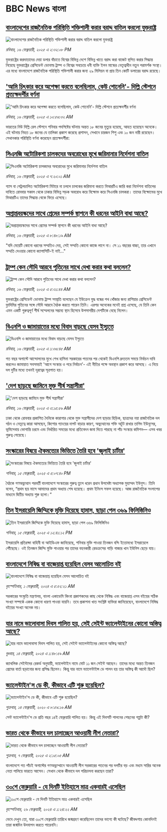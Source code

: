 # BBC News বাংলা## [বাংলাদেশের রাজনৈতিক পরিস্থিতি শক্তিশালী করার বরাদ্দ বাতিল করলো যুক্তরাষ্ট্র](https://www.bbc.com/bengali/articles/cn4zkk2g3k7o?at_campaign=githubrss)![বাংলাদেশের রাজনৈতিক পরিস্থিতি শক্তিশালী করার বরাদ্দ বাতিল করলো যুক্তরাষ্ট্র](https://ichef.bbci.co.uk/ace/standard/240/cpsprodpb/583b/live/57683f40-ec60-11ef-91f9-bd1471acd4eb.jpg)_রবিবার, ১৬ ফেব্রুয়ারী, ২০২৫ এ ২:৩২:০৮ PM_যুক্তরাষ্ট্রের করদাতাদের দেয়া ডলার বাঁচাতে বিশ্বের বিভিন্ন দেশে বিভিন্ন খাতে বরাদ্দ করা বাজেট স্থগিত করার সিদ্ধান্ত নিয়েছে যুক্তরাষ্ট্রের প্রেসিডেন্ট ডোনাল্ড ট্রাম্প ও বিশ্বের সবচেয়ে ধনী ব্যক্তি ইলন মাস্কের নেতৃত্বাধীন নতুন পরামর্শক সংস্থা। এর মধ্যে বাংলাদেশে রাজনৈতিক পরিস্থিতি শক্তিশালী করার জন্য ২৯ মিলিয়ন বা প্রায় তিন কোটি ডলারের বরাদ্দ রয়েছে।## ['আমি চিৎকার করে অপেক্ষা করতে বলেছিলাম, কেউ শোনেনি'- দিল্লি স্টেশনে প্রত্যক্ষদর্শীর বর্ণনা](https://www.bbc.com/bengali/articles/ce3n9rw3g0go?at_campaign=githubrss)!['আমি চিৎকার করে অপেক্ষা করতে বলেছিলাম, কেউ শোনেনি'- দিল্লি স্টেশনে প্রত্যক্ষদর্শীর বর্ণনা](https://ichef.bbci.co.uk/ace/standard/240/cpsprodpb/7c01/live/b523be70-ec42-11ef-a819-277e390a7a08.jpg)_রবিবার, ১৬ ফেব্রুয়ারী, ২০২৫ এ ১০:৫৬:৩২ AM_ভারতের নিউ দিল্লি রেল স্টেশনে শনিবার পদপিষ্টের ঘটনায় অন্তত ১৮ জনের মৃত্যুর হয়েছে, আহত হয়েছেন অনেকে। এই ঘটনায় নিহত ১৮ জনের যে তালিকা প্রকাশ করেছে প্রশাসন, সেখানে চারজন শিশু এবং ১০ জন নারী রয়েছেন। সেখানকার পরিস্থিতি বর্ণনা করেছেন প্রত্যক্ষদর্শীরা:## [সিএনজি অটোরিকশা চালকদের অবরোধের মুখে জরিমানার নির্দেশনা বাতিল](https://www.bbc.com/bengali/articles/c4gznyxjmd9o?at_campaign=githubrss)![সিএনজি অটোরিকশা চালকদের অবরোধের মুখে জরিমানার নির্দেশনা বাতিল](https://ichef.bbci.co.uk/ace/standard/240/cpsprodpb/abd2/live/4e0d96f0-ec35-11ef-bbab-b7ea36cf2ee9.jpg)_রবিবার, ১৬ ফেব্রুয়ারী, ২০২৫ এ ৭:২০:০১ AM_গ্যাস বা পেট্রলচালিত অটোরিকশা মিটারে না চললে চালকের জরিমানা করতে বিআরটিএ জারি করা নির্দেশনা বাতিলের দাবিতে রোববার সকাল থেকে ঢাকার বিভিন্ন সড়ক অবরোধ করে বিক্ষোভ করে সিএনজি চালকরা।  তাদের বিক্ষোভের মুখে বিআরটিএ তাদের সিদ্ধান্ত থেকে ফিরে এসেছে।## [অপ্রাপ্তবয়স্কদের সাথে প্রেমের সম্পর্ক স্থাপনে কী ধরনের আইনি বাধা আছে? ](https://www.bbc.com/bengali/articles/c99y5mx0erxo?at_campaign=githubrss)![অপ্রাপ্তবয়স্কদের সাথে প্রেমের সম্পর্ক স্থাপনে কী ধরনের আইনি বাধা আছে? ](https://ichef.bbci.co.uk/ace/standard/240/cpsprodpb/95a5/live/646e67e0-e3ce-11ef-a319-fb4e7360c4ec.jpg)_রবিবার, ১৬ ফেব্রুয়ারী, ২০২৫ এ ৮:৪৮:১৯ AM_"যদি মেয়েটি কোনো ধরনের সম্মতিও দেয়, সেই সম্মতি কোনো কাজে লাগে না। সে ১১ বছরের বাচ্চা, তার এখানে সম্মতি দেওয়ার কোনো ক্যাপাসিটি-ই নাই..."## [ট্রাম্প কেন সৌদি আরবে পুতিনের সাথে দেখা করার কথা বললেন?](https://www.bbc.com/bengali/articles/c8j840nme8mo?at_campaign=githubrss)![ট্রাম্প কেন সৌদি আরবে পুতিনের সাথে দেখা করার কথা বললেন?](https://ichef.bbci.co.uk/ace/standard/240/cpsprodpb/3651/live/95e8cb50-eb74-11ef-a319-fb4e7360c4ec.jpg)_রবিবার, ১৬ ফেব্রুয়ারী, ২০২৫ এ ৫:৩১:৪৪ AM_যুক্তরাষ্ট্রের প্রেসিডেন্ট ডোনাল্ড ট্রাম্প সম্প্রতি বলেছেন যে ইউক্রেন যুদ্ধ বন্ধের পথ খোঁজার জন্য রাশিয়ার প্রেসিডেন্ট ভ্লাদিমির পুতিনের সঙ্গে সৌদি আরবে বৈঠক করতে পারেন তিনি। এরপর অনেকের মনেই প্রশ্ন এসেছে, যে তিনি কেন এমন একটি গুরুত্বপূর্ণ শীর্ষ সম্মেলনের সম্ভাব্য স্থান হিসেবে উপসাগরীয় দেশটিকে বেছে নিলেন।## [বিএনপি ও জামায়াতের মধ্যে বিবাদ বাড়ছে যেসব ইস্যুতে](https://www.bbc.com/bengali/articles/cn8x3z33gj3o?at_campaign=githubrss)![বিএনপি ও জামায়াতের মধ্যে বিবাদ বাড়ছে যেসব ইস্যুতে](https://ichef.bbci.co.uk/ace/standard/240/cpsprodpb/2765/live/65bb2a60-eba9-11ef-a819-277e390a7a08.jpg)_রবিবার, ১৬ ফেব্রুয়ারী, ২০২৫ এ ১:৩৬:৪৫ AM_গত বছর অগাস্টে আন্দোলনের মুখে শেখ হাসিনা সরকারের পতনের পর থেকেই বিএনপি দ্রুততম সময়ে নির্বাচন দাবি করলেও জামায়াত সবসময়ই 'আগে সংস্কার ও পরে নির্বাচন'- এই নীতির পক্ষে অবস্থান প্রকাশ করে আসছে। এ নিয়ে দল দুটির মধ্যে তখনই দূরত্বের সূত্রপাত হয়।## ['দেশ ছাড়ছে জামিনে মুক্ত শীর্ষ সন্ত্রাসীরা'](https://www.bbc.com/bengali/articles/c8d9vl35p09o?at_campaign=githubrss)!['দেশ ছাড়ছে জামিনে মুক্ত শীর্ষ সন্ত্রাসীরা'](https://ichef.bbci.co.uk/ace/standard/240/cpsprodpb/981c/live/b7af7330-ec12-11ef-a819-277e390a7a08.jpg)_রবিবার, ১৬ ফেব্রুয়ারী, ২০২৫ এ ৩:১৫:৫৬ AM_ঢাকা থেকে রোববার প্রকাশিত দৈনিকে কারাগার থেকে মুক্ত সন্ত্রাসীদের দেশ ছাড়ার হিড়িক, ছাত্রদের নয়া রাজনৈতিক দল গঠন ও নেতৃত্বে কারা আসছেন, কিশোর গ্যাংয়ের দাপট বাড়ার কারণ, অভ্যুত্থানের শক্তি অটুট রাখার তাগিদ ইউনূসের, ভূমিসেবায় ভোগান্তি চরমে এবং নির্ধারিত সময়ের মধ্যে প্রতিবেদন জমা দিতে পারছে না পাঁচ সংস্কার কমিশন— এসব খবর গুরুত্ব পেয়েছে।## [সংস্কারের বিষয়ে ঐকমত্যের ভিত্তিতে তৈরি হবে 'জুলাই চার্টার'](https://www.bbc.com/bengali/articles/c5y71g4yl7no?at_campaign=githubrss)![সংস্কারের বিষয়ে ঐকমত্যের ভিত্তিতে তৈরি হবে 'জুলাই চার্টার'](https://ichef.bbci.co.uk/ace/standard/240/cpsprodpb/02bb/live/82695400-ebba-11ef-a819-277e390a7a08.jpg)_শনিবার, ১৫ ফেব্রুয়ারী, ২০২৫ এ ৫:০৭:৪০ PM_বৈঠকে গণঅভ্যুত্থান পরবর্তী বাংলাদেশে সংস্কারের গুরুত্ব তুলে ধরেন প্রধান উপদেষ্টা অধ্যাপক মুহাম্মদ ইউনূস। তিনি বলেন, “প্রথম ছয় মাসে আমাদের প্রথম অধ্যায় শেষ হয়েছে। প্রথম ইনিংস সফল হয়েছে। আজ রাজনৈতিক সংলাপের মাধ্যমে দ্বিতীয় অধ্যায় শুরু হলো।”## [তিন ইসরায়েলি জিম্মিকে মুক্তি দিয়েছে হামাস, ছাড়া পেল ৩৬৯ ফিলিস্তিনিও](https://www.bbc.com/bengali/articles/cqx95evyqqyo?at_campaign=githubrss)![তিন ইসরায়েলি জিম্মিকে মুক্তি দিয়েছে হামাস, ছাড়া পেল ৩৬৯ ফিলিস্তিনিও](https://ichef.bbci.co.uk/ace/standard/240/cpsprodpb/c564/live/2a97aab0-eb92-11ef-a819-277e390a7a08.jpg)_শনিবার, ১৫ ফেব্রুয়ারী, ২০২৫ এ ১২:৪১:১২ PM_ইসরায়েলি প্রতিরক্ষা বাহিনী বা আইডিএফ জানিয়েছে, শনিবার মুক্তি পাওয়া তিনজন বন্দি ইতোমধ্যে ইসরায়েলে পৌঁছেছে। ওই তিনজন জিম্মি মুক্তি পাওয়ার পর তাদের বহনকারী রেডক্রসের গাড়ি গাজার খান ইউনিস ছেড়ে যায়।## [বাংলাদেশে নিষিদ্ধ বা বাজেয়াপ্ত হয়েছিল যেসব আলোচিত বই](https://www.bbc.com/bengali/articles/cv2l3d4p3d1o?at_campaign=githubrss)![বাংলাদেশে নিষিদ্ধ বা বাজেয়াপ্ত হয়েছিল যেসব আলোচিত বই](https://ichef.bbci.co.uk/ace/standard/240/cpsprodpb/274e/live/e13c45e0-b92b-11ee-ace0-c35c1b4f6d82.jpg)_বৃহস্পতিবার, ১ ফেব্রুয়ারী, ২০২৪ এ ৫:৫২:২১ AM_সরকারের সংস্কৃতি মন্ত্রণালয়, বাংলা একাডেমি কিংবা প্রকাশকদের কাছ থেকে নিষিদ্ধ এবং বাজেয়াপ্ত এসব বইয়ের সঠিক সংখ্যা সম্পর্কে একক কোনো ধারণা পাওয়া যায়নি। তবে প্রকাশনা খাত সংশ্লিষ্ট ব্যক্তিরা জানিয়েছেন, বাংলাদেশে নিষিদ্ধ বইয়ের সংখ্যা অনেক নয়।## [যার নামে ভালোবাসা দিবস পালিত হয়, সেই সেইন্ট ভ্যালেন্টাইনের কোনো অস্তিত্ব আছে?](https://www.bbc.com/bengali/articles/cek7y4x5zxyo?at_campaign=githubrss)![যার নামে ভালোবাসা দিবস পালিত হয়, সেই সেইন্ট ভ্যালেন্টাইনের কোনো অস্তিত্ব আছে?](https://ichef.bbci.co.uk/ace/standard/240/cpsprodpb/eba5/live/968acc00-ca7f-11ee-ace0-c35c1b4f6d82.jpg)_বুধবার, ১৪ ফেব্রুয়ারী, ২০২৪ এ ১:৪৮:৫৯ AM_ক্যাথলিক সেইন্টদের রেকর্ড অনুযায়ী, ভ্যালেন্টাইন নামে মোট ১১ জন সেইন্ট আছেন। তাদের মধ্যে অন্তত তিনজন প্রেমের বার্তা ছড়ানোর জন্য প্রসিদ্ধ ছিলেন। কিন্তু যার নামে ভ্যালেন্টাইন্স ডে পালন হয় তার অস্তিত্ব কী আদৌ ছিল?## [ভ্যালেন্টাইন'স ডে কী, কীভাবে এটি শুরু হয়েছিল?](https://www.bbc.com/bengali/news-51499093?at_campaign=githubrss)![ভ্যালেন্টাইন'স ডে কী, কীভাবে এটি শুরু হয়েছিল?](https://ichef.bbci.co.uk/ace/standard/240/cpsprodpb/17E99/production/_94254979_istock-504075546.jpg)_শুক্রবার, ১৪ ফেব্রুয়ারী, ২০২০ এ ৮:৫৯:১৬ AM_সেন্ট ভ্যালেন্টাইন'স ডে প্রতি বছর ১৪ই ফেব্রুয়ারি পালিত হয়। কিন্তু এই দিবসটি পালনের পেছনের গল্পটা কী?## [ভারত থেকে কীভাবে দল চালাচ্ছেন আওয়ামী লীগ নেতারা?](https://www.bbc.com/bengali/articles/c5yd5rlqqq0o?at_campaign=githubrss)![ভারত থেকে কীভাবে দল চালাচ্ছেন আওয়ামী লীগ নেতারা?](https://ichef.bbci.co.uk/ace/standard/240/cpsprodpb/8d5e/live/3642ed20-e2d2-11ef-bd1b-d536627785f2.jpg)_শুক্রবার, ৭ ফেব্রুয়ারী, ২০২৫ এ ২:১৫:০৫ AM_বাংলাদেশে গত পাঁচই অগাস্টের গণঅভ্যুথ্থানে আওয়ামী লীগ সরকারের পতনের পর দলটির বড় এবং মধ্যম সারির অনেক নেতা পালিয়ে ভারতে আসেন। সেখান থেকে কীভাবে দল পরিচালনা করছেন তারা?## [৩০শে ফেব্রুয়ারি - যে দিনটি ইতিহাসে মাত্র একবারই এসেছিল](https://www.bbc.com/bengali/articles/cz4d70ql8pgo?at_campaign=githubrss)![৩০শে ফেব্রুয়ারি - যে দিনটি ইতিহাসে মাত্র একবারই এসেছিল](https://ichef.bbci.co.uk/ace/standard/240/cpsprodpb/3925/live/5c43f020-d62e-11ee-8f28-259790e80bba.jpg)_বৃহস্পতিবার, ২৯ ফেব্রুয়ারী, ২০২৪ এ ১:২৪:২২ AM_ভেবে দেখুন তো, যারা ৩০শে ফেব্রুয়ারি তারিখে জন্মগ্রহণ করেছিলেন তাদের ভাগ্যে কী ঘটেছে? জীবদ্দশায় কোনদিনই তারা জন্মদিন উদযাপন করতে পারেননি।